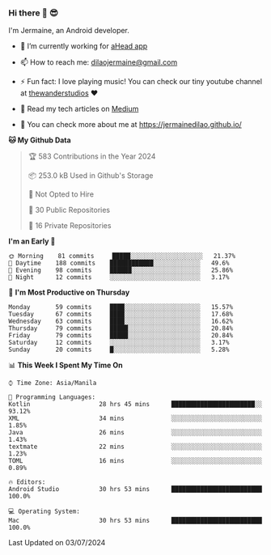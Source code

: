 ### Hi there 👋 😎
I'm Jermaine, an Android developer.

- 🔭 I’m currently working for [aHead app](https://www.ahead-app.com/)

- 📫 How to reach me: dilaojermaine@gmail.com

- ⚡ Fun fact: I love playing music! You can check our tiny youtube channel at [thewanderstudios](https://www.youtube.com/thewanderstudios) ♥️

- 📖 Read my tech articles on [Medium](https://jermainedilao.medium.com/)

- 👀 You can check more about me at https://jermainedilao.github.io/

<!--
**jermainedilao/jermainedilao** is a ✨ _special_ ✨ repository because its `README.md` (this file) appears on your GitHub profile.

Here are some ideas to get you started:

- 🔭 I’m currently working on ...
- 🌱 I’m currently learning ...
- 👯 I’m looking to collaborate on ...
- 🤔 I’m looking for help with ...
- 💬 Ask me about ...
- 📫 How to reach me: ...
- 😄 Pronouns: ...
- ⚡ Fun fact: ...
-->

<!--START_SECTION:waka-->
**🐱 My Github Data** 

> 🏆 583 Contributions in the Year 2024
 > 
> 📦 253.0 kB Used in Github's Storage 
 > 
> 🚫 Not Opted to Hire
 > 
> 📜 30 Public Repositories 
 > 
> 🔑 16 Private Repositories  
 > 
**I'm an Early 🐤** 

```text
🌞 Morning    81 commits     █████░░░░░░░░░░░░░░░░░░░░   21.37% 
🌆 Daytime    188 commits    ████████████░░░░░░░░░░░░░   49.6% 
🌃 Evening    98 commits     ██████░░░░░░░░░░░░░░░░░░░   25.86% 
🌙 Night      12 commits     ░░░░░░░░░░░░░░░░░░░░░░░░░   3.17%

```
📅 **I'm Most Productive on Thursday** 

```text
Monday       59 commits     ████░░░░░░░░░░░░░░░░░░░░░   15.57% 
Tuesday      67 commits     ████░░░░░░░░░░░░░░░░░░░░░   17.68% 
Wednesday    63 commits     ████░░░░░░░░░░░░░░░░░░░░░   16.62% 
Thursday     79 commits     █████░░░░░░░░░░░░░░░░░░░░   20.84% 
Friday       79 commits     █████░░░░░░░░░░░░░░░░░░░░   20.84% 
Saturday     12 commits     ░░░░░░░░░░░░░░░░░░░░░░░░░   3.17% 
Sunday       20 commits     █░░░░░░░░░░░░░░░░░░░░░░░░   5.28%

```


📊 **This Week I Spent My Time On** 

```text
⌚︎ Time Zone: Asia/Manila

💬 Programming Languages: 
Kotlin                   28 hrs 45 mins      ███████████████████████░░   93.12% 
XML                      34 mins             ░░░░░░░░░░░░░░░░░░░░░░░░░   1.85% 
Java                     26 mins             ░░░░░░░░░░░░░░░░░░░░░░░░░   1.43% 
textmate                 22 mins             ░░░░░░░░░░░░░░░░░░░░░░░░░   1.23% 
TOML                     16 mins             ░░░░░░░░░░░░░░░░░░░░░░░░░   0.89%

🔥 Editors: 
Android Studio           30 hrs 53 mins      █████████████████████████   100.0%

💻 Operating System: 
Mac                      30 hrs 53 mins      █████████████████████████   100.0%

```


 Last Updated on 03/07/2024
<!--END_SECTION:waka-->
